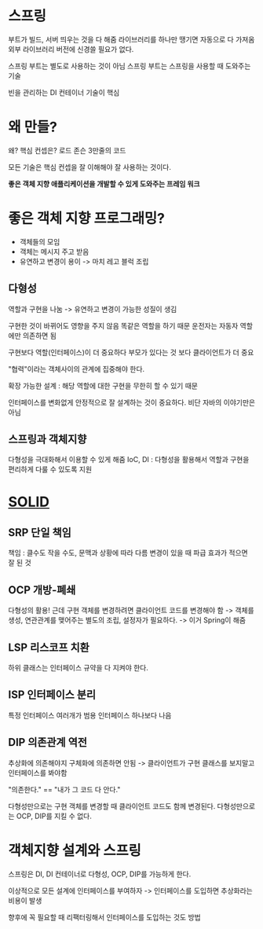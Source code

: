 # 스프링
부트가 빌드, 서버 띄우는 것을 다 해줌
라이브러리를 하나만 땡기면 자동으로 다 가져옴
외부 라이브러리 버전에 신경쓸 필요가 없다. 

스프링 부트는 별도로 사용하는 것이 아님
스프링 부트는 스프링을 사용할 때 도와주는 기술

빈을 관리하는 DI 컨테이너 기술이 핵심

# 왜 만들?
왜? 핵심 컨셉은?
로드 존슨 3만줄의 코드

모든 기술은 핵심 컨셉을 잘 이해해야 잘 사용하는 것이다.

**좋은 객체 지향 애플리케이션을 개발할 수 있게 도와주는 프레임 워크**

# 좋은 객체 지향 프로그래밍?

- 객체들의 모임
- 객체는 메시지 주고 받음
- 유연하고 변경이 용이
	-> 마치 레고 블럭 조립

## 다형성

역할과 구현을 나눔 -> 유연하고 변경이 가능한 성질이 생김

구현한 것이 바뀌어도 영향을 주지 않음 똑같은 역할을 하기 때문
운전자는 자동자 역할에만 의존하면 됨

구현보다 역할(인터페이스)이 더 중요하다
부모가 있다는 것 보다 클라이언트가 더 중요

"협력"이라는 객체사이의 관계에 집중해야 한다.

확장 가능한 설계 : 해당 역할에 대한 구현을 무한히 할 수 있기 때문

인터페이스를 변화없게 안정적으로 잘 설계하는 것이 중요하다. 비단 자바의 이야기만은 아님

## 스프링과 객체지향

다형성을 극대화해서 이용할 수 있게 해줌
IoC, DI : 다형성을 활용해서 역할과 구현을 편리하게 다룰 수 있도록 지원

# [SOLID](SOLID)

## SRP 단일 책임

책임 : 클수도 작을 수도, 문맥과 상황에 따라 다름
변경이 있을 때 파급 효과가 적으면 잘 된 것

## OCP 개방-폐쇄

다형성의 활용!
근데 구현 객체를 변경하려면 클라이언트 코드를 변경해야 함
-> 객체를 생성, 연관관계를 맺어주는 별도의 조립, 설정자가 필요하다.
-> 이거 Spring이 해줌

## LSP 리스코프 치환

하위 클래스는 인터페이스 규약을 다 지켜야 한다.

## ISP 인터페이스 분리

특정 인터페이스 여러개가 범용 인터페이스 하나보다 나음

## DIP 의존관계 역전

추상화에 의존해야지 구체화에 의존하면 안됨
-> 클라이언트가 구현 클래스를 보지말고 인터페이스를 봐야함

"의존한다." == "내가 그 코드 다 안다."

다형성만으로는 구현 객체를 변경할 때 클라이언트 코드도 함께 변경된다. 
다형성만으로는 OCP, DIP를 지킬 수 없다.

# 객체지향 설계와 스프링

스프링은 DI, DI 컨테이너로 다형성, OCP, DIP를 가능하게 한다.

이상적으로 모든 설계에 인터페이스를 부여하자
-> 인터페이스를 도입하면 추상화라는 비용이 발생

향후에 꼭 필요할 때 리팩터링해서 인터페이스를 도입하는 것도 방법
